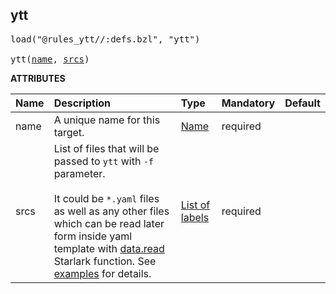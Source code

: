 <!-- Generated with Stardoc: http://skydoc.bazel.build -->



<a id="ytt"></a>

## ytt

<pre>
load("@rules_ytt//:defs.bzl", "ytt")

ytt(<a href="#ytt-name">name</a>, <a href="#ytt-srcs">srcs</a>)
</pre>



**ATTRIBUTES**


| Name  | Description | Type | Mandatory | Default |
| :------------- | :------------- | :------------- | :------------- | :------------- |
| <a id="ytt-name"></a>name |  A unique name for this target.   | <a href="https://bazel.build/concepts/labels#target-names">Name</a> | required |  |
| <a id="ytt-srcs"></a>srcs |  List of files that will be passed to `ytt` with `-f` parameter.<br><br>It could be `*.yaml` files as well as any other files which can be read later form inside yaml template with [data.read](https://carvel.dev/ytt/docs/v0.46.x/lang-ref-ytt/#data) Starlark function. See [examples](/examples/minimal) for details.   | <a href="https://bazel.build/concepts/labels">List of labels</a> | required |  |


